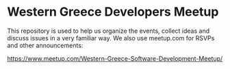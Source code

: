 # Western Greece Developers Meetup

This repository is used to help us organize the events, collect ideas and discuss issues in a very familiar way.
We also use meetup.com for RSVPs and other announcements:

https://www.meetup.com/Western-Greece-Software-Development-Meetup/
